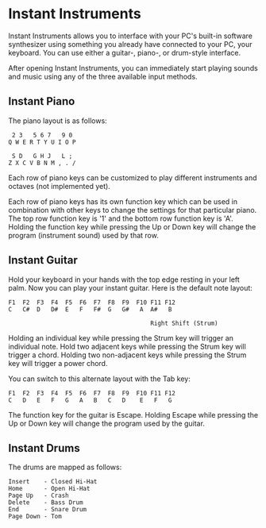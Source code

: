 # Instant Instruments

Instant Instruments allows you to interface with your PC's built-in software
synthesizer using something you already have connected to your PC, your
keyboard. You can use either a guitar-, piano-, or drum-style interface.

After opening Instant Instruments, you can immediately start playing sounds and
music using any of the three available input methods.

## Instant Piano

The piano layout is as follows:

     2 3   5 6 7   9 0
    Q W E R T Y U I O P

     S D   G H J   L ;
    Z X C V B N M , . /

Each row of piano keys can be customized to play different instruments and
octaves (not implemented yet).

Each row of piano keys has its own function key which can be used in combination
with other keys to change the settings for that particular piano. The top row
function key is '1' and the bottom row function key is 'A'. Holding the function
key while pressing the Up or Down key will change the program (instrument sound)
used by that row.

## Instant Guitar

Hold your keyboard in your hands with the top edge resting in your left palm.
Now you can play your instant guitar. Here is the default note layout:

    F1  F2  F3  F4  F5  F6  F7  F8  F9  F10 F11 F12
	C   C#  D   D#  E   F   F#  G   G#   A  A#   B

	                                        Right Shift (Strum)

Holding an individual key while pressing the Strum key will trigger an
individual note. Hold two adjacent keys while pressing the Strum key will
trigger a chord. Holding two non-adjacent keys while pressing the Strum key will
trigger a power chord.

You can switch to this alternate layout with the Tab key:

    F1  F2  F3  F4  F5  F6  F7  F8  F9  F10 F11 F12
    C   D   E   F   G   A   B   C   D    E   F   G

The function key for the guitar is Escape. Holding Escape while pressing the Up
or Down key will change the program used by the guitar.

## Instant Drums

The drums are mapped as follows:

    Insert    - Closed Hi-Hat
    Home      - Open Hi-Hat
    Page Up   - Crash
    Delete    - Bass Drum
    End       - Snare Drum
    Page Down - Tom
